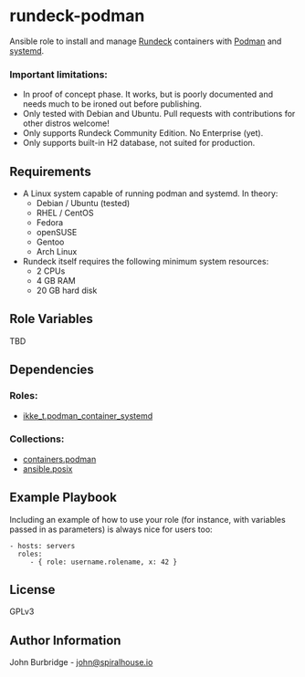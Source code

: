 rundeck-podman
=========

Ansible role to install and manage [Rundeck](https://www.rundeck.com/) containers with [Podman](https://podman.io/) and [systemd](https://freedesktop.org/wiki/Software/systemd/). 

### Important limitations: 
* In proof of concept phase. It works, but is poorly documented and needs much to be ironed out before publishing.
* Only tested with Debian and Ubuntu. Pull requests with contributions for other distros welcome!
* Only supports Rundeck Community Edition. No Enterprise (yet).
* Only supports built-in H2 database, not suited for production.

Requirements
------------

* A Linux system capable of running podman and systemd. In theory:
  * Debian / Ubuntu (tested)
  * RHEL / CentOS
  * Fedora
  * openSUSE
  * Gentoo
  * Arch Linux
* Rundeck itself requires the following minimum system resources:
  * 2 CPUs
  * 4 GB RAM
  * 20 GB hard disk

Role Variables
--------------

TBD

Dependencies
------------

### Roles:
  * [ikke_t.podman_container_systemd]()

### Collections:
  * [containers.podman]()
  * [ansible.posix]()

Example Playbook
----------------

Including an example of how to use your role (for instance, with variables passed in as parameters) is always nice for users too:

    - hosts: servers
      roles:
         - { role: username.rolename, x: 42 }

License
-------

GPLv3

Author Information
------------------

John Burbridge - [john@spiralhouse.io](mailto:john@spiralhouse.io)

